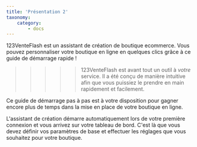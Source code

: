 ```yaml
---
title: 'Présentation 2'
taxonomy:
    category:
        - docs
---
```


123VenteFlash est un assistant de création de boutique ecommerce. Vous pouvez personnaliser votre boutique en ligne en quelques clics grâce à ce guide de démarrage rapide ! 

>>>>> 123VenteFlash est avant tout un outil à *votre* service. Il a été conçu de manière intuitive afin que vous puissiez le prendre en main rapidement et facilement. 

Ce guide de démarrage pas à pas est à votre disposition pour gagner encore plus de temps dans la mise en place de votre boutique en ligne. 

L'assistant de création démarre automatiquement lors de votre première connexion et vous arrivez sur votre tableau de bord. C'est là que vous devez définir vos paramètres de base et effectuer les réglages que vous souhaitez pour votre boutique. 
